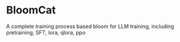 # BloomCat
A complete training process  based bloom for LLM training, including pretraining, SFT, lora, qlora, ppo
